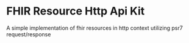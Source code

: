 # FHIR Resource Http Api Kit
A simple implementation of fhir resources in http context utilizing psr7 request/response
